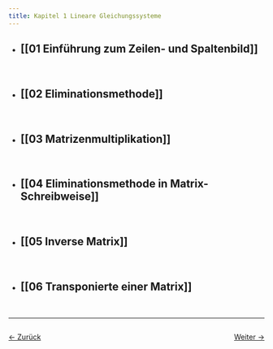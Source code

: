 ```yaml
---
title: Kapitel 1 Lineare Gleichungssysteme
---
```


- ## [[01 Einführung zum Zeilen- und Spaltenbild]]
    <br>
- ## [[02 Eliminationsmethode]]
    <br>
- ## [[03 Matrizenmultiplikation]]
    <br>
- ## [[04 Eliminationsmethode in Matrix-Schreibweise]]
	<br>
- ## [[05 Inverse Matrix]]
	<br>
- ## [[06 Transponierte einer Matrix]]
	<br>

<hr>

<div style="display: flex; justify-content: space-between;">

  <a href="Semester 1/Lineare Algebra">← Zurück</a>

  <a href="01 Einführung zum Zeilen- und Spaltenbild">Weiter →</a>

</div>